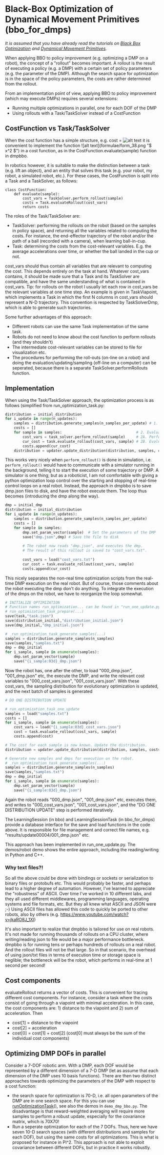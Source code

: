 # Black-Box Optimization of Dynamical Movement Primitives (bbo_for_dmps)

*It is assumed that you have already read the tutorials on <a href="bbo.md">Black Box Optimization</a> and <a href="dmp.md">Dynamical Movement Primitives</a>.* 

When applying BBO to policy improvement (e.g. optimizing a DMP on a robot), the concept of a "rollout" becomes important. A rollout is the result of executing a policy (e.g. a DMP) with a certain set of policy parameters (e.g. the parameter of the DMP). Although the search space for optimization is in the space of the policy parameters, the costs are rather determined from the rollout.

From an implementation point of view, applying BBO to policy improvement (which may execute DMPs) requires several extensions:

* Running multiple optimizations in parallel, one for each DOF of the DMP
* Using rollouts with a Task/TaskSolver instead of a CostFunction


<a name="sec_bbo_task_and_task_solver"></a>
## CostFunction vs Task/TaskSolver

When the cost function has a simple structure, e.g. cost = ![alt text](formulae/form_38.png "$ x^2 $")  it is convenient to implement the function ![alt text](formulae/form_38.png "$ x^2 $")  in a cost function, as in the CostFunction.evaluate(sample) function in dmpbbo.

In robotics however, it is suitable to make the distinction between a task (e.g. lift an object), and an entity that solves this task (e.g. your robot, my robot, a simulated robot, etc.). For these cases, the CostFunction is split into a Task and a TaskSolver, as follows:

```
class CostFunction:
    def evaluate(sample):
        cost_vars = TaskSolver.perform_rollout(sample)
        costs = Task.evaluateRollout(cost_vars)
        return costs
```

The roles of the Task/TaskSolver are:

* TaskSolver: performing the rollouts on the robot (based on the samples in policy space), and returning all the variables related to computing the costs. For instance, the end-effector trajectory of the robot and/or the path of a ball (recorded with a camera), when learning ball-in-cup.
* Task: determining the costs from the cost-relevant variables. E.g. the average accelerations over time, or whether the ball landed in the cup or not.

cost_vars should thus contain all variables that are relevant to computing the cost. This depends entirely on the task at hand. Whatever cost_vars contains, it should be made sure that a Task and its TaskSolver are compatible, and have the same understanding of what is contained in cost_vars. Tip: for rollouts on the robot I usually let each row in cost_vars be the relevant variables at one time step. An example is given in TaskViapoint, which implements a Task in which the first N columns in cost_vars should represent a N-D trajectory. This convention is respected by TaskSolverDmp, which is able to generate such trajectories.

Some further advantages of this approach:

* Different robots can use the same Task implementation of the same task.
* Robots do not need to know about the cost function to perform rollouts (and they shouldn't)
* The intermediate cost-relevant variables can be stored to file for visualization etc.
* The procedures for performing the roll-outs (on-line on a robot) and doing the evaluation/updating/sampling (off-line on a computer) can be seperated, because there is a separate TaskSolver.performRollouts function.

<a name="impl"></a>
## Implementation

When using the Task/TaskSolver approach, the optimization process is as follows (simplified from run_optimization_task.py:

```Python
distribution = initial_distribution
for i_update in range(n_updates):
    samples = distribution.generate_samples(n_samples_per_update) # 1. Sample from distribution    
    costs = []
    for sample in samples:                                  # 2. Evaluate the samples
        cost_vars = task_solver.perform_rollout(sample)     # 2A. Perform the rollout
        cur_cost = task.evaluate_rollout(cost_vars, sample) # 2B. Evaluate the rollout
        costs.append(cur_cost)
    distribution = updater.update_distribution(distribution, samples, costs) # 3. Update parameters
```

This works very nicely when `perform_rollout()` is done in simulation, i.e. `perform_rollout()` would have to communicate with a simulator running in the background, telling it to start the execution of some trajectory or DMP. A simulator is one thing; but as a roboticist, I am not comfortable with giving a python optimization loop control over the starting and stopping of real-time control loops on a real robot. Instead, the approach in dmpbbo is to save dmp.json files to disk, and have the robot execute them. The loop thus becomes (introducing the dmp along the way).

```Python
dmp = initial_dmp
distribution = initial_distribution
for i_update in range(n_updates):
    samples = distribution.generate_samples(n_samples_per_update)
    costs = []
    for sample in samples:
        dmp.set_param_vector(sample)  # Set the parameters of the DMP
        save("dmp.json",dmp) # Save the file to disk
        
        # The robot now reads "dmp.json", and executes the dmp.
        # The result of this rollout is saved to "cost_vars.txt".
        
        cost_vars = load("cost_vars.txt")
        cur_cost = task.evaluate_rollout(cost_vars, sample)
        costs.append(cur_cost)
```

This nicely separates the non-real time optimization scripts from the real-time DMP execution on the real robot. But of course, those comments about the robot executing the dmp don't do anything. To integrate the execution of the dmps on the robot, we have to reorganize the loop somewhat.

```Python
# INITIALIZE OPTIMIZATION
# Function names run_optimization... can be found in "run_one_update.py"
# run_optimization_task_prepare(...)
save(task,"task.json")
save(distribution_initial,"distribution_initial.json")
save(dmp_initial,"dmp_initial.json")

# _run_optimization_task_generate_samples(...)
samples = distribution.generate_samples(n_samples)
save(samples,"samples.txt")
dmp = dmp_initial
for i_sample, sample in enumerate(samples):
    dmp.set_param_vector(sample)
    save("{i_sample:03d}_dmp.json")
```

Now the robot has, one after the other, to load "000_dmp.json", "001_dmp.json" etc, the execute the DMP, and write the relevant cost variables to "000_cost_vars.json", "001_cost_vars.json". With these cost_vars, the sampling distribution for evolutionary optimization is updated, and the next batch of samples is generated 

```Python
# DO ONE DISTRIBUTION UPDATE

# run_optimization_task_one_update
samples = load("samples.txt")
costs = []
for i_sample, sample in enumerate(samples):
    cost_vars = load("{i_sample:03d}_cost_vars.json")
    cost = task.evaluate_rollout(cost_vars, sample)
    costs.append(cost)

# The cost for each sample is now known. Update the distribution.
distribution = updater.update_distribution(distribution, samples, costs)

# Generate new samples and dmps for execution on the robot.
# _run_optimization_task_generate_samples(...)
samples = distribution.generate_samples(n_samples)
save(samples,"samples.txt")
dmp = dmp_initial
for i_sample, sample in enumerate(samples):
    dmp.set_param_vector(sample)
    save("{i_sample:03d}_dmp.json")
```

Again the robot reads "000_dmp.json", "001_dmp.json" etc, executes them, and writes to "000_cost_vars.json", "001_cost_vars.json", and the "DO ONE DISTRIBUTION UPDATE" step is performed iteratively.

The LearningSession (in bbo) and LearningSessionTask (in bbo_for_dmps) provide a database interface for the save and load functions in the code above. It is responsible for file management and correct file names, e.g. "results/update00004/001_dmp.json" etc.  

This approach has been implemented in run_one_update.py. The demos/robot demo shows the entire approach, including the reading/writing in Python and C++.


### Why text files?!

So all the above could be done with bindings or sockets or serialization to binary files or protobufs etc. This would probably be faster, and perhaps lead to a higher degree of automation. However, I've learned to appreciate the "robustness" of ASCII. Over time I've worked in 10 different labs, and they all used different middlewares, programming languages, operating systems and file formats, etc. But they all knew what ASCII and JSON were ;-)  Using ASCII files has allowed this code to quickly be ported to other robots, also by others (e.g. https://www.youtube.com/watch?v=jkaRO8J_1XI)

It's also important to realize that dmpbbo is tailored for use on real robots. It's not made for running thousands of rollouts on a CPU cluster, where writing/reading json to file would be a major performance bottleneck. dmpbbo is for running tens or perhaps hundreds of rollouts on a real robot. And the rollout files will not be that large. So in that scenario, the overhead of using json/txt files in terms of execution time or storage space is neglible; the bottleneck will be the robot, which performs in real-time at 1 second per second!

<a name="sec_cost_components"></a>
## Cost components

evaluateRollout returns a vector of costs. This is convenient for tracing different cost components. For instance, consider a task where the costs consist of going through a viapoint with minimal acceleration. In this case, the cost components are: 1) distance to the viapoint and 2) sum of acceleration. Then 

* cost[1] = distance to the viapoint 
* cost[2] = acceleration
* cost[0] = cost[1] + cost[2] (cost[0] must always be the sum of the individual cost components)


<a name="sec_parallel_optimization"></a>
## Optimizing DMP DOFs in parallel

Consider a 7-DOF robotic arm. With a DMP, each DOF would be represented by a different dimension of a 7-D DMP (let as assume that each dimension of the DMP uses 10 basis functions). There are then two distinct approaches towards optimizing the parameters of the DMP with respect to a cost function:

* the search space for optimization is 70-D, i.e. all open parameters of the DMP are in one search space. For this you can use <a href="https://github.com/stulp/dmpbbo/blob/99c4c49a9889a92cb7005e9d2eb93a13eda7b668/src/dmp_bbo/runOptimizationTask.hpp#L42">runOptimizationTask()</a>, see also the demos in `demo_dmp_bbo.py`. The disadvantage is that reward-weighted averaging will require more samples to perform a robust update, especially for the covariance matrix, which is 70X70!
* Run a seperate optimization for each of the 7 DOFs. Thus, here we have seven 10-D search spaces (with different distributions and samples for each DOF), but using the same costs for all optimizations. This is what is proposed for instance in PI^2. This approach is not able to exploit covariance between different DOFs, but in practice it works robustly. 

